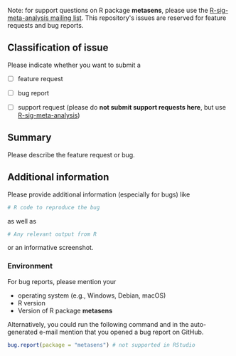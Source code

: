 Note: for support questions on R package **metasens**, please use the [R-sig-meta-analysis mailing list](https://stat.ethz.ch/mailman/listinfo/r-sig-meta-analysis). This repository's issues are reserved for feature requests and bug reports.


## Classification of issue

Please indicate whether you want to submit a

  - [ ] feature request
  - [ ] bug report
  - [ ] support request (please do **not submit support requests here**, but use [R-sig-meta-analysis](https://stat.ethz.ch/mailman/listinfo/r-sig-meta-analysis))


## Summary

Please describe the feature request or bug.


## Additional information

Please provide additional information (especially for bugs) like

```r
# R code to reproduce the bug
```

as well as

```r
# Any relevant output from R
```

or an informative screenshot.


### Environment

For bug reports, please mention your

  - operating system (e.g., Windows, Debian, macOS)
  - R version
  - Version of R package **metasens**

Alternatively, you could run the following command and in the auto-generated e-mail mention that you opened a bug report on GitHub.

```r
bug.report(package = "metasens") # not supported in RStudio
```
